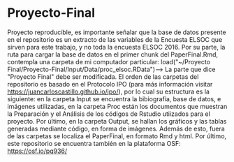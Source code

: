 # Proyecto-Final
Proyecto reproducible, es importante señalar que la base de datos presente en el repositorio es un extracto de las variables de la Encuesta ELSOC que sirven para este trabajo, y no toda la encuesta ELSOC 2016. 
Por su parte, la ruta para cargar la base de datos en el primer chunk del PaperFinal.Rmd, contempla una carpeta de mi computador particular: load("~/Proyecto Final/Proyecto-Final/Input/Data/proc_elsoc.RData")--> La parte que dice "Proyecto Final" debe ser modificada.
El orden de las carpetas del repositorio es basado en el Protocolo IPO (para más información visitar https://juancarloscastillo.github.io/ipo/), por lo cual su estructura es la siguiente: en la carpeta Input se encuentra la bibiografía, base de datos, e imágenes utilizadas, en la carpeta Proc están los documentos que muestran la Preparación y el Análisis de los códigos de Rstudio utiizados para el proyecto. Por último, en la carpeta Output, se hallan los gráficos y las tablas generadas mediante código, en forma de imágenes.
Además de esto, fuera de las carpetas se localiza el PaperFinal, en formato Rmd y html.
Por último, este repositorio se encuentra también en la plataforma OSF: https://osf.io/pq936/
